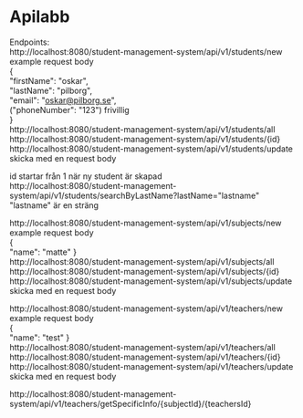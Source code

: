 # Apilabb


Endpoints: <br />
http://localhost:8080/student-management-system/api/v1/students/new<br />
example request body<br />
{<br />
    "firstName": "oskar",<br />
    "lastName": "pilborg",<br />
    "email": "oskar@pilborg.se",<br />
    ("phoneNumber": "123") frivillig<br />
}<br />
http://localhost:8080/student-management-system/api/v1/students/all<br />
http://localhost:8080/student-management-system/api/v1/students/{id}<br />
http://localhost:8080/student-management-system/api/v1/students/update<br />
skicka med en request body


id startar från 1 när ny student är skapad<br />
http://localhost:8080/student-management-system/api/v1/students/searchByLastName?lastName="lastname"<br />
"lastname" är en sträng<br />

http://localhost:8080/student-management-system/api/v1/subjects/new<br />
example request body<br />
{<br />
    "name": "matte"
}<br />
http://localhost:8080/student-management-system/api/v1/subjects/all<br />
http://localhost:8080/student-management-system/api/v1/subjects/{id}<br />
http://localhost:8080/student-management-system/api/v1/subjects/update<br />
skicka med en request body

http://localhost:8080/student-management-system/api/v1/teachers/new<br />
example request body<br />
{<br />
    "name": "test"
}<br />
http://localhost:8080/student-management-system/api/v1/teachers/all<br />
http://localhost:8080/student-management-system/api/v1/teachers/{id}<br />
http://localhost:8080/student-management-system/api/v1/teachers/update<br />
skicka med en request body

http://localhost:8080/student-management-system/api/v1/teachers/getSpecificInfo/{subjectId}/{teachersId}
